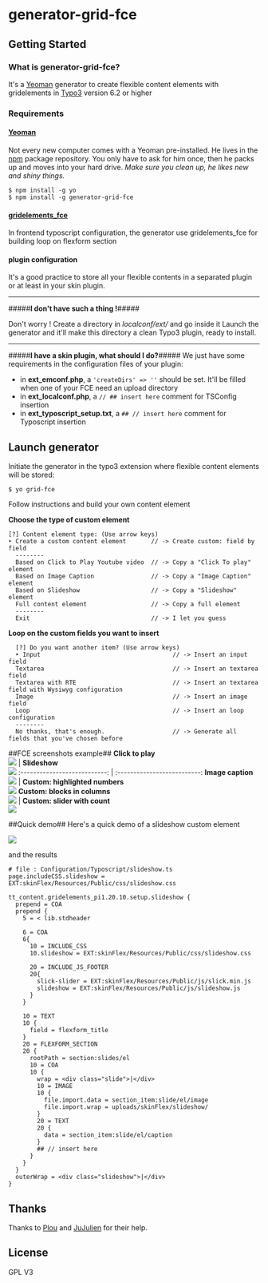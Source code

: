 # generator-grid-fce

## Getting Started

### What is generator-grid-fce?

It's a [Yeoman][1] generator to create flexible content elements with gridelements in [Typo3][2] version 6.2 or higher

### Requirements ###
#### [Yeoman][3] ####
Not every new computer comes with a Yeoman pre-installed. He lives in the [npm](https://npmjs.org) package repository. You only have to ask for him once, then he packs up and moves into your hard drive. *Make sure you clean up, he likes new and shiny things.*

```
$ npm install -g yo
$ npm install -g generator-grid-fce
```

#### [gridelements_fce][4] ####
In frontend typoscript configuration, the generator use gridelements_fce for building loop on flexform section

#### plugin configuration ####
It's a good practice to store all your flexible contents in a separated plugin or at least in your skin plugin.

--------------------------
#####**I don't have such a thing !**#####

Don't worry ! Create a directory in *localconf/ext/* and go inside it
Launch the generator and it'll make this directory a clean Typo3 plugin, ready to install.

--------------------------
#####**I have a skin plugin, what should I do?**#####
We just have some requirements in the configuration files of your plugin:

 - in **ext_emconf.php**, a `'createDirs' => ''` should be set. It'll be filled when one of your FCE need an upload directory
 - in **ext_localconf.php**, a `// ## insert here` comment for TSConfig insertion
 - in **ext_typoscript_setup.txt**, a `## // insert here` comment for Typoscript insertion


## Launch generator ##
Initiate the generator in the typo3 extension where flexible content elements will be stored:

```
$ yo grid-fce
```

Follow instructions and build your own content element

**Choose the type of custom element**
```
[?] Content element type: (Use arrow keys)
‣ Create a custom content element       // -> Create custom: field by field
  --------
  Based on Click to Play Youtube video  // -> Copy a "Click To play" element
  Based on Image Caption                // -> Copy a "Image Caption" element
  Based on Slideshow                    // -> Copy a "Slideshow" element
  Full content element                  // -> Copy a full element
  --------
  Exit                                  // -> I let you guess
```

**Loop on the custom fields you want to insert**
```
  [?] Do you want another item? (Use arrow keys)
  ‣ Input                                     // -> Insert an input field
  Textarea                                    // -> Insert an textarea field
  Textarea with RTE                           // -> Insert an textarea field with Wysiwyg configuration
  Image                                       // -> Insert an image field
  Loop                                        // -> Insert an loop configuration
  --------
  No thanks, that's enough.                   // -> Generate all fields that you've chosen before
```


##FCE screenshots example##
**Click to play**<br />![][5] | **Slideshow**<br />![][6]
:---------------------------: | :--------------------------:
**Image caption**<br >![][7] | **Custom: highlighted numbers**<br >![][8]
**Custom: blocks in columns**<br >![][9] | **Custom: slider with count**<br />![][10]

##Quick demo##
Here's a quick demo of a slideshow custom element

![][12]

and the results

```
# file : Configuration/Typoscript/slideshow.ts
page.includeCSS.slideshow = EXT:skinFlex/Resources/Public/css/slideshow.css

tt_content.gridelements_pi1.20.10.setup.slideshow {
  prepend = COA
  prepend {
    5 = < lib.stdheader

    6 = COA
    6{
      10 = INCLUDE_CSS
      10.slideshow = EXT:skinFlex/Resources/Public/css/slideshow.css

      20 = INCLUDE_JS_FOOTER
      20{
        slick-slider = EXT:skinFlex/Resources/Public/js/slick.min.js
        slideshow = EXT:skinFlex/Resources/Public/js/slideshow.js
      }
    }

    10 = TEXT
    10 {
      field = flexform_title
    }
    20 = FLEXFORM_SECTION
    20 {
      rootPath = section:slides/el
      10 = COA
      10 {
        wrap = <div class="slide">|</div>
        10 = IMAGE
        10 {
          file.import.data = section_item:slide/el/image
          file.import.wrap = uploads/skinFlex/slideshow/
        }
        20 = TEXT
        20 {
          data = section_item:slide/el/caption
        }
        ## // insert here
      }
    }
  }
  outerWrap = <div class="slideshow">|</div>
}
```

## Thanks ##
Thanks to [Plou][13] and [JuJulien][11] for their help.

## License ##
GPL V3


  [1]: http://yeoman.io
  [2]: http://typo3.org/
  [3]: http://yeoman.io
  [4]: http://typo3.org/extensions/repository/view/gridelements_fce
  [5]: https://raw.githubusercontent.com/Inouit/generator-grid-fce/screenshots/screenshots/clickToPlay.jpg
  [6]: https://raw.githubusercontent.com/Inouit/generator-grid-fce/screenshots/screenshots/slideshow.jpg
  [7]: https://raw.githubusercontent.com/Inouit/generator-grid-fce/screenshots/screenshots/imageCaption.jpg
  [8]: https://raw.githubusercontent.com/Inouit/generator-grid-fce/screenshots/screenshots/custom-3.jpg
  [9]: https://raw.githubusercontent.com/Inouit/generator-grid-fce/screenshots/screenshots/custom-1.jpg
  [10]: https://raw.githubusercontent.com/Inouit/generator-grid-fce/screenshots/screenshots/custom-2.jpg
  [11]: https://github.com/JuJulien
  [12]: https://raw.githubusercontent.com/Inouit/generator-grid-fce/screenshots/screenshots/demo-custom.gif
  [13]: https://github.com/Plou
